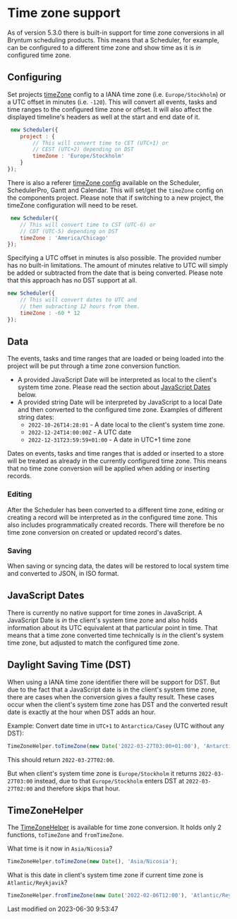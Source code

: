 # Time zone support

As of version 5.3.0 there is built-in support for time zone conversions in all Bryntum scheduling products. This means
that a Scheduler, for example, can be configured to a different time zone and show time as it is *in* configured time
zone.

## Configuring

Set projects [timeZone](#Scheduler/model/ProjectModel#config-timeZone) config to a IANA time zone (i.e.
`Europe/Stockholm`) or a UTC offset in minutes (i.e. `-120`). This will convert all events, tasks and time ranges to the
configured time zone or offset. It will also affect the displayed timeline's headers as well at the start and end date
of it.

```javascript
 new Scheduler({
    project : {
        // This will convert time to CET (UTC+1) or
        // CEST (UTC+2) depending on DST 
        timeZone : 'Europe/Stockholm'
    }
});
```

There is also a referer [timeZone config](#Scheduler/view/TimelineBase#config-timeZone) available on the Scheduler,
SchedulerPro, Gantt and Calendar. This will set/get the `timeZone` config on the components project. Please note that if
switching to a new project, the timeZone configuration will need to be reset.

```javascript
 new Scheduler({
    // This will convert time to CST (UTC-6) or
    // CDT (UTC-5) depending on DST
    timeZone : 'America/Chicago'
});
```

Specifying a UTC offset in minutes is also possible. The provided number has no built-in limitations. The amount of
minutes relative to UTC will simply be added or subtracted from the date that is being converted. Please note that this
approach has no DST support at all.

```javascript
new Scheduler({
    // This will convert dates to UTC and 
    // then subracting 12 hours from them.
    timeZone : -60 * 12
});
```

## Data

The events, tasks and time ranges that are loaded or being loaded into the project will be put through a time zone
conversion function.

* A provided JavaScript Date will be interpreted as local to the client's system time zone. Please read the section
  about [JavaScript Dates](#Scheduler/guides/customization/timezone.md#javascript-dates) below.
* A provided string Date will be interpreted by JavaScript to a local Date and then converted to the configured time
  zone. Examples of different string dates:
    * `2022-10-26T14:28:01` - A date local to the client's system time zone.
    * `2022-12-24T14:00:00Z` - A UTC date
    * `2022-12-31T23:59:59+01:00` - A date in UTC+1 time zone
 
<div class="note">
Dates on events, tasks and time ranges that is added or inserted to a store will be treated as already in the currently
configured time zone. This means that no time zone conversion will be applied when adding or inserting records.
</div>

### Editing

After the Scheduler has been converted to a different time zone, editing or creating a record will be interpreted as
*in* the configured time zone. This also includes programmatically created records. There will therefore be no time zone
conversion on created or updated record's dates.

### Saving

When saving or syncing data, the dates will be restored to local system time and converted to JSON, in ISO format.

## JavaScript Dates

There is currently no native support for time zones in JavaScript. A JavaScript Date is *in* the client's system time
zone and also holds information about its UTC equivalent at that particular point in time. That means that a time zone
converted time technically is *in* the client's system time zone, but adjusted to match the configured time zone.

## Daylight Saving Time (DST)

When using a IANA time zone identifier there will be support for DST. But due to the fact that a JavaScript date is in
the client's system time zone, there are cases when the conversion gives a faulty result. These cases occur when the
client's system time zone has DST and the converted result date is exactly at the hour when DST adds an hour.

Example: Convert date time in `UTC+1` to `Antarctica/Casey` (UTC without any DST):

```javascript
TimeZoneHelper.toTimeZone(new Date('2022-03-27T03:00+01:00'), 'Antarctica/Casey');
```

This should return `2022-03-27T02:00`.

But when client's system time zone is `Europe/Stockholm` it returns `2022-03-27T03:00` instead, due to that
`Europe/Stockholm` enters DST at `2022-03-27T02:00` and therefore skips that hour.

## TimeZoneHelper

The [TimeZoneHelper](#Core/helper/TimeZoneHelper) is available for time zone conversion. It holds only 2
functions, `toTimeZone` and `fromTimeZone`.

What time is it now in `Asia/Nicosia`?

```javascript
TimeZoneHelper.toTimeZone(new Date(), 'Asia/Nicosia');
```

What is this date in client's system time zone if current time zone is `Atlantic/Reykjavik`?

```javascript
TimeZoneHelper.fromTimeZone(new Date('2022-02-06T12:00'), 'Atlantic/Reykjavik');
```


<p class="last-modified">Last modified on 2023-06-30 9:53:47</p>